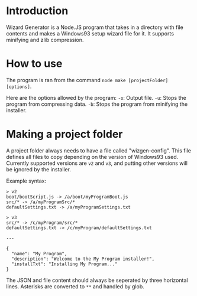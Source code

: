 # Introduction
Wizard Generator is a Node.JS program that takes in a directory with file contents and makes a Windows93 setup wizard file for it.
It supports minifying and zlib compression.

# How to use
The program is ran from the command `node make [projectFolder] [options]`.

Here are the options allowed by the program:
`-o`: Output file.
`-u`: Stops the program from compressing data.
`-b`: Stops the program from minifying the installer.

# Making a project folder
A project folder always needs to have a file called "wizgen-config".
This file defines all files to copy depending on the version of Windows93 used. Currently supported versions are `v2` and `v3`, and putting other versions will be ignored by the installer.

Example syntax:
```
> v2
boot/bootScript.js -> /a/boot/myProgramBoot.js
src/* -> /a/myProgramSrc/*
defaultSettings.txt -> /a/myProgramSettings.txt

> v3
src/* -> /c/myProgram/src/*
defaultSettings.txt -> /c/myProgram/defaultSettings.txt

---

{
  "name": "My Program",
  "description": "Welcome to the My Program installer!",
  "installTxt": "Installing My Program..."
}
```

The JSON and file content should always be seperated by three horizontal lines.
Asterisks are converted to `**` and handled by glob.
